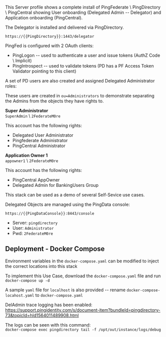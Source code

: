 This Server profile shows a complete install of PingFederate \ PingDirectory \ PingCentral showing User onboarding (Delegated Admin -- Delegator) and Application onboarding (PingCentral).

The Delegator is installed and delivered via PingDirectory.  

`https://{{PingDirectory}}:1443/delegator`

PingFed is configured with 2 OAuth clients:
* PingLogon -- used to authenticate a user and issue tokens (AuthZ Code \ Implicit)
* PingIntrospect -- used to validate tokens (PD has a PF Access Token Validator pointing to this client)

A set of PD users are also created and assigned Delegated Administrator roles:

These users are created in `ou=Administrators` to demonstrate separating the Admins from the objects they have rights to.

**Super Administrator**  
`SuperAdmin` \ `2FederateM0re`

This account has the following rights:
* Delegated User Administrator
* Pingfederate Administrator
* PingCentral Administrator

**Application Owner 1**  
`appowner1` \ `2FederateM0re`

This account has the following rights:
* PingCentral AppOwner
* Delegated Admin for BankingUsers Group

This stack can be used as a demo of several Self-Sevice use cases.

Delegated Objects are managed using the PingData console:  

`https://{{PingDataConsole}}:8443/console`

* Server: `pingdirectory`
* User: `Administrator`
* Pwd: `2FederateM0re`

## Deployment - Docker Compose
Environment variables in the `docker-compose.yaml` can be modified to inject the correct locations into this stack

To implement this Use Case, download the `docker-compose.yaml` file and run `docker-compose up -d`

A sample `yaml` file for `localhost` is also provided -- rename `docker-compose-locahost.yaml` to `docker-compose.yaml`

DelAdmin trace logging has been enabled:  
https://support.pingidentity.com/s/document-item?bundleId=pingdirectory-73&topicId=hld1564011489908.html

The logs can be seen with this command:  
`docker-compose exec pingdirectory tail -f /opt/out/instance/logs/debug`
